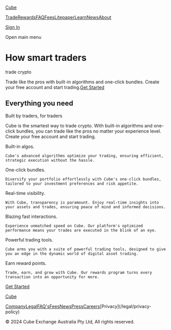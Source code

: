 [Cube](/ "Cube | The World's Fastest Crypto Exchange")

[Trade](/trade)[Rewards](/rewards)[FAQ](/faqs)[Fees](/fees)[Litepaper](/litepaper)[Learn](/learn)[News](/news)[About](/about)

[Sign In](/signin)

Open main menu

# How smart traders  
trade crypto

Trade like the pros with built-in algorithms and one-click bundles. Create
your free account and start trading.[Get Started](/signin)

## Everything you need

Built by traders, for traders

Cube is the smartest way to trade crypto. With built-in algorithms and one-
click bundles, you can trade like the pros no matter your experience level.
Create your free account and start trading.

Built-in algos.

    Cube's advanced algorithms optimize your trading, ensuring efficient, strategic execution without the hassle.

One-click bundles.

    Diversify your portfolio effortlessly with Cube's one-click bundles, tailored to your investment preferences and risk appetite.

Real-time visibility.

    With Cube, transparency is paramount. Enjoy real-time insights into your assets and trades, ensuring peace of mind and informed decisions.

Blazing fast interactions.

    Experience unmatched speed on Cube. Our platform's optimized performance means your trades are executed in the blink of an eye.

Powerful trading tools.

    Cube arms you with a suite of powerful trading tools, designed to give you an edge in the dynamic world of digital asset trading.

Earn reward points.

    Trade, earn, and grow with Cube. Our rewards program turns every transaction into an opportunity for more.

[Get Started](/signin)

[Cube](/ "Cube | The World's Fastest Crypto Exchange")

[Company](/company)[Legal](/legal)[FAQ's](/faqs)[Fees](/fees)[News](/news)[Press](/press)[Careers](https://www.linkedin.com/company/cubexch/jobs)[Privacy](/legal/privacy-
policy)

[](https://www.twitter.com/cubexch)[](https://www.instagram.com/cubexch/)[](https://www.linkedin.com/company/cubexch)[](https://www.youtube.com/@cubexch)

© 2024 Cube Exchange Australia Pty Ltd, All rights reserved.

